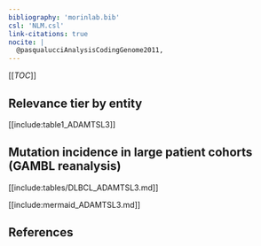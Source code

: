 ```yaml
---
bibliography: 'morinlab.bib'
csl: 'NLM.csl'
link-citations: true
nocite: |
  @pasqualucciAnalysisCodingGenome2011, 
---
```


[[_TOC_]]




## Relevance tier by entity

[[include:table1_ADAMTSL3]]

## Mutation incidence in large patient cohorts (GAMBL reanalysis)

[[include:tables/DLBCL_ADAMTSL3.md]]

[[include:mermaid_ADAMTSL3.md]]

## References


